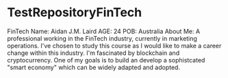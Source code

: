 # TestRepositoryFinTech
FinTech
Name: Aidan J.M. Laird 
AGE: 24 
POB: Australia 
About Me: A professional working in the FinTech industry, currently in marketing operations. I've chosen to study this course as I would like to make a career change within this industry. 
I'm fascinated by blockchain and cryptocurrency. One of my goals is to build an develop a sophistcated "smart economy" which can be widely adapted and adopted. 